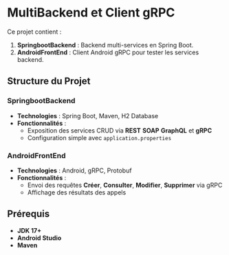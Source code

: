 # MultiBackend et Client gRPC  

Ce projet contient :  
1. **SpringbootBackend** : Backend multi-services en Spring Boot.  
2. **AndroidFrontEnd** : Client Android gRPC pour tester les services backend.  

## Structure du Projet

### SpringbootBackend
- **Technologies** : Spring Boot, Maven, H2 Database  
- **Fonctionnalités** :  
   - Exposition des services CRUD via **REST** **SOAP** **GraphQL** et **gRPC**  
   - Configuration simple avec `application.properties`

### AndroidFrontEnd
- **Technologies** : Android, gRPC, Protobuf  
- **Fonctionnalités** :  
   - Envoi des requêtes **Créer**, **Consulter**, **Modifier**, **Supprimer** via gRPC  
   - Affichage des résultats des appels  

## Prérequis
- **JDK 17+**  
- **Android Studio**  
- **Maven**  

